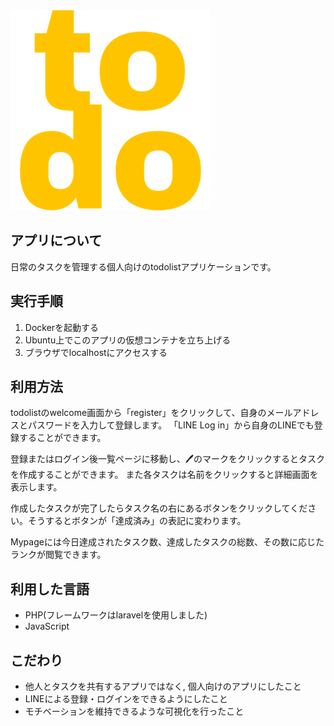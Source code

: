 <img class="block h-10 w-auto fill-current" src="public/images/logo.png">


## アプリについて

日常のタスクを管理する個人向けのtodolistアプリケーションです。

## 実行手順

1. Dockerを起動する
2. Ubuntu上でこのアプリの仮想コンテナを立ち上げる
3. ブラウザでlocalhostにアクセスする

## 利用方法

todolistのwelcome画面から「register」をクリックして、自身のメールアドレスとパスワードを入力して登録します。
「LINE Log in」から自身のLINEでも登録することができます。

登録またはログイン後一覧ページに移動し、🖊のマークをクリックするとタスクを作成することができます。
また各タスクは名前をクリックすると詳細画面を表示します。

作成したタスクが完了したらタスク名の右にあるボタンをクリックしてください。そうするとボタンが「達成済み」の表記に変わります。

Mypageには今日達成されたタスク数、達成したタスクの総数、その数に応じたランクが閲覧できます。


## 利用した言語

- PHP(フレームワークはlaravelを使用しました)
- JavaScript

## こだわり

- 他人とタスクを共有するアプリではなく, 個人向けのアプリにしたこと
- LINEによる登録・ログインをできるようにしたこと
- モチベーションを維持できるような可視化を行ったこと